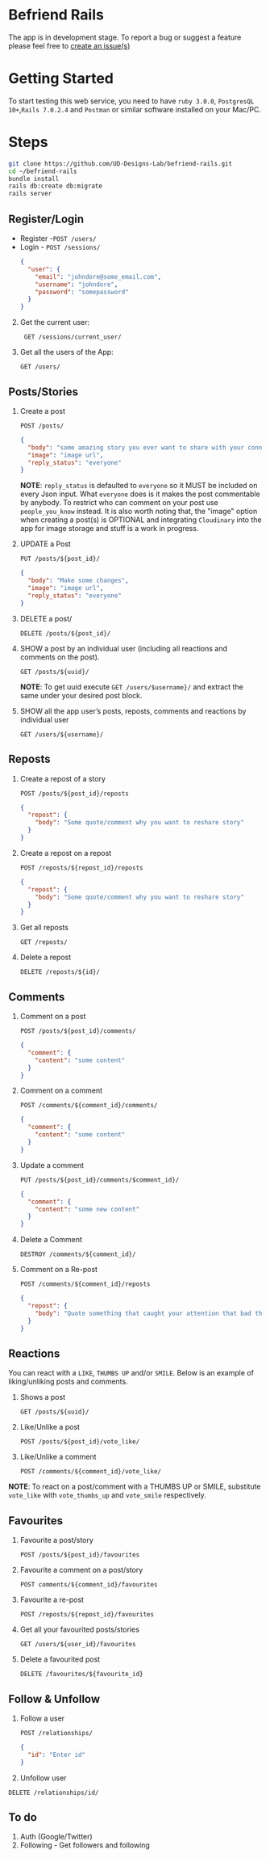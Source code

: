 # Befriend Rails

The app is in development stage. To report a bug or suggest a feature please feel free to [create an issue(s)](https://github.com/UD-Designs-Lab/befriend-rails/issues/new)

# Getting Started

To start testing this web service, you need to have `ruby 3.0.0`, `PostgresQL 10+`,`Rails 7.0.2.4` and `Postman` or similar software installed on your Mac/PC.

# Steps

```sh
git clone https://github.com/UD-Designs-Lab/befriend-rails.git
cd ~/befriend-rails
bundle install
rails db:create db:migrate
rails server
```

## Register/Login

- Register -`POST /users/`
- Login - `POST /sessions/`
  ```json
  {
    "user": {
      "email": "johndore@some_email.com",
      "username": "johndore",
      "password": "somepassword"
    }
  }
  ```

2. Get the current user:

   ` GET /sessions/current_user/`

3. Get all the users of the App:

   `GET /users/`

## Posts/Stories

1. Create a post

   `POST /posts/`

   ```json
   {
     "body": "some amazing story you ever want to share with your connections",
     "image": "image url",
     "reply_status": "everyone"
   }
   ```

   **NOTE**: `reply_status` is defaulted to `everyone` so it MUST be included on every Json input. What `everyone` does is it makes the post commentable by anybody. To restrict who can comment on your post use `people_you_know` instead. It is also worth noting that, the "image" option when creating a post(s) is OPTIONAL and integrating `Cloudinary` into the app for image storage and stuff is a work in progress.

2. UPDATE a Post

   `PUT /posts/${post_id}/`

   ```json
   {
     "body": "Make some changes",
     "image": "image url",
     "reply_status": "everyone"
   }
   ```

3. DELETE a post/

   `DELETE /posts/${post_id}/`

4. SHOW a post by an individual user (including all reactions and comments on the post).

   `GET /posts/${uuid}/`

   **NOTE**: To get uuid execute `GET /users/$username}/` and extract the same under your desired post block.

5. SHOW all the app user’s posts, reposts, comments and reactions by individual user

   `GET /users/${username}/`

## Reposts

1. Create a repost of a story

   `POST /posts/${post_id}/reposts`

   ```json
   {
     "repost": {
       "body": "Some quote/comment why you want to reshare story"
     }
   }
   ```

2. Create a repost on a repost

   `POST /reposts/${repost_id}/reposts`

   ```json
   {
     "repost": {
       "body": "Some quote/comment why you want to reshare story"
     }
   }
   ```

3. Get all reposts

   `GET /reposts/`

4. Delete a repost

   `DELETE /reposts/${id}/`

## Comments

1.  Comment on a post

    `POST /posts/${post_id}/comments/`

    ```json
    {
      "comment": {
        "content": "some content"
      }
    }
    ```

2.  Comment on a comment

    `POST /comments/${comment_id}/comments/`

    ```json
    {
      "comment": {
        "content": "some content"
      }
    }
    ```

3.  Update a comment

    `PUT /posts/${post_id}/comments/$comment_id}/`

    ```json
    {
      "comment": {
        "content": "some new content"
      }
    }
    ```

4.  Delete a Comment

    `DESTROY /comments/${comment_id}/`

5.  Comment on a Re-post

    `POST /comments/${comment_id}/reposts`

    ```json
    {
      "repost": {
        "body": "Quote something that caught your attention that bad that you had to re-post the story/post"
      }
    }
    ```

## Reactions

You can react with a `LIKE`, `THUMBS UP` and/or `SMILE`. Below is an example of liking/unliking posts and comments.

1. Shows a post

   `GET /posts/${uuid}/`

2. Like/Unlike a post

   `POST /posts/${post_id}/vote_like/`

3. Like/Unlike a comment

   `POST /comments/${comment_id}/vote_like/`

**NOTE**: To react on a post/comment with a THUMBS UP or SMILE, substitute `vote_like` with `vote_thumbs_up` and `vote_smile` respectively.

## Favourites

1. Favourite a post/story

   `POST /posts/${post_id}/favourites`

2. Favourite a comment on a post/story

   `POST comments/${comment_id}/favourites`

3. Favourite a re-post

   `POST /reposts/${repost_id}/favourites`

4. Get all your favourited posts/stories

   `GET /users/${user_id}/favourites`

5. Delete a favourited post

   `DELETE /favourites/${favourite_id}`

## Follow & Unfollow

1. Follow a user

   `POST /relationships/`

   ```json
   {
     "id": "Enter id"
   }
   ```

2. Unfollow user

`DELETE /relationships/id/`

<!--
3. Get all followers for a given user
   `GET /users/${user_id}/following/`

4. Get all users a user is following
   `GET /users/${user_id}/followers` -->

## To do

1. Auth (Google/Twitter)
2. Following - Get followers and following
